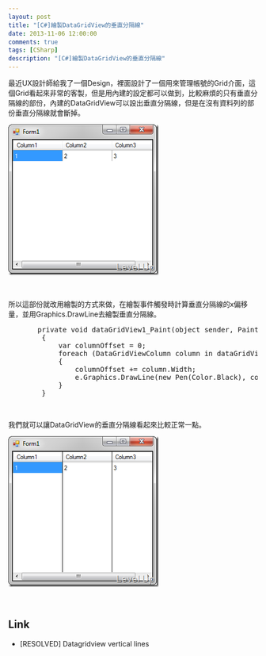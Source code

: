 ```yaml
---
layout: post
title: "[C#]繪製DataGridView的垂直分隔線"
date: 2013-11-06 12:00:00
comments: true
tags: [CSharp]
description: "[C#]繪製DataGridView的垂直分隔線"
---
```

<p>最近UX設計師給我了一個Design，裡面設計了一個用來管理帳號的Grid介面，這個Grid看起來非常的客製，但是用內建的設定都可以做到，比較麻煩的只有垂直分隔線的部份，內建的DataGridView可以設出垂直分隔線，但是在沒有資料列的部份垂直分隔線就會斷掉。</p>  <p><img style="border-bottom: 0px; border-left: 0px; border-top: 0px; border-right: 0px" border="0" alt="image" src="\images\posts\0e6c20a6-f9e8-4e50-b847-4e5454fd31c0\image_thumb_1.png" width="304" height="304" /> </p>  <p> </p>  <p>所以這部份就改用繪製的方式來做，在繪製事件觸發時計算垂直分隔線的x偏移量，並用Graphics.DrawLine去繪製垂直分隔線。</p>  <p>   </p><div style="padding-bottom: 0px; margin: 0px; padding-left: 0px; padding-right: 0px; display: inline; float: none; padding-top: 0px" id="scid:812469c5-0cb0-4c63-8c15-c81123a09de7:7a2ede49-9fcf-4544-a598-d917760af3c9" class="wlWriterSmartContent"><pre name="code" class="c#">		private void dataGridView1_Paint(object sender, PaintEventArgs e)
		{
			var columnOffset = 0;
			foreach (DataGridViewColumn column in dataGridView1.Columns)
			{
				columnOffset += column.Width;
				e.Graphics.DrawLine(new Pen(Color.Black), columnOffset + 1, 0, columnOffset + 1, dataGridView1.Height);
			}
		}</pre></div>


<p> </p>

<p>我們就可以讓DataGridView的垂直分隔線看起來比較正常一點。</p>

<p><img style="border-bottom: 0px; border-left: 0px; border-top: 0px; border-right: 0px" border="0" alt="image" src="\images\posts\0e6c20a6-f9e8-4e50-b847-4e5454fd31c0\image_thumb_2.png" width="304" height="304" /> </p>

<p> </p>

<h2>Link</h2>

<ul>
  <li>[RESOLVED] Datagridview vertical lines</li>
</ul>